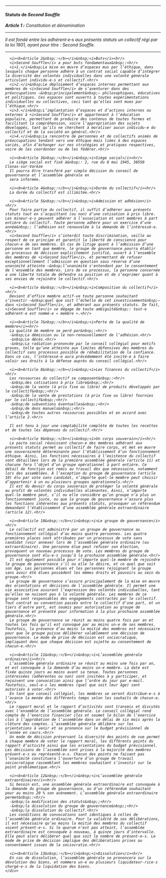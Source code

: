 <div>
  <hr/>
  <h4 id="about-card-name">Statuts de <i>Second Souffle<i></h4>
    <div>
      <i><b>Article 1&nbsp;:</b></i>&nbsp;<i>Constitution et dénomination</i><hr/>
      Il est fondé entre les adhérent‑e‑s aux présents statuts un collectif régi par la loi 1901, ayant pour
      titre&nbsp;: <i>Second Souffle</i>.<hr/>

      <i><b>Article 2&nbsp;:</b></i>&nbsp;<i>Buts</i><hr/>
      <i>Second Souffle</i> a pour buts fondamentaux&nbsp;:<hr/>
      <i>1.</i>&nbsp;La mise en œuvre d’espaces mus par l’éthique, dans lesquels chaque personne adhère à un contrat social capable d’intégrer la diversité des volontés individuelles dans une volonté générale articulant individu‑e‑s et collectif.<hr/>
      <i>2.</i>&nbsp;Le déploiement d’espaces internes permettant aux membres de <i>Second Souffle</i> de s’aventurer dans des préoccupations —&nbsp;principalement&nbsp;— philosophiques, éducatives et politiques. Ces espaces sont ouverts à toutes expérimentations individuelles ou collectives, ceci tant qu’elles sont mues par l’éthique.<hr/>
      <i>3.</i>&nbsp;L’implantation d’espaces et d’actions internes ou externes à <i>Second Souffle</i> et appartenant à l’éducation populaire, permettant de produire des contenus de toutes formes et facilitant la compréhension, voire l’appropriation des sujets développés, tant qu’ils ne cherchent à moraliser aucun individu‑e du collectif et de la société en général.<hr/>
      <i>4.</i>&nbsp;La rencontre de personnes et de collectifs animés de préoccupations tendant vers une éthique mais liées à des espaces variés, afin d’échanger sur nos stratégies et pratiques respectives, voire de les coordonner ou de les fédérer.<hr/>

      <i><b>Article 3&nbsp;:</b></i>&nbsp;<i>Siège social</i><hr/>
      Le siège social est fixé à&nbsp;: 2, rue du 8 mai 1945, 38550 Clonas‑sur‑Varèze
      Il pourra être transféré par simple décision du conseil de gouvernance et l’assemblée générale en
      sera informée.

      <i><b>Article 4&nbsp;:</b></i>&nbsp;<i>Durée du collectif</i><hr/>
      La durée du collectif est illimitée.<hr/>

      <i><b>Article 5&nbsp;:</b></i>&nbsp;<i>Admission et adhésion</i><hr/>
      Pour faire partie du collectif, il suffit d’adhérer aux présents statuts tout en s’acquittant (ou non) d’une cotisation à prix libre. Les mineur‑e‑s peuvent adhérer à l’association et sont membres à part entière du collectif. Toute personne adhère pour un exercice d’une année&nbsp;; l’adhésion est renouvelée à la demande de l’intéressé‑e.<hr/>
      <i>Second Souffle</i> s’interdit toute discrimination, veille au respect de ce principe et garantit la liberté de conscience pour chacun‑e de ses membres. En cas de litige quant à l’admission d’une personne en tant que membre, le groupe de gouvernance pourra établir un processus de décision explicitement justifié, ouvert à l’ensemble des membres de <i>Second Souffle</i>, et permettant de refuser exceptionnellement l’admission en question sous réserve d’une unanimité atteinte —&nbsp;l’unanimité s'entendant par le consentement de l'ensemble des membres. Lors de ce processus, la personne concernée a une liberté totale de défendre sa position et de s’exprimer quant à ses envies de rejoindre le collectif.<hr/>

      <i><b>Article 6&nbsp;:</b></i>&nbsp;<i>Composition du collectif</i><hr/>
      Devient d’office membre actif‑ve toute personne souhaitant s’investir —&nbsp;quel que soit l’échelle de cet investissement&nbsp;— dans <i>Second Souffle</i>, et adhérant aux présents statuts. De fait, <i>Second Souffle</i> se dégage de toute ambiguïté&nbsp;: tout‑e adhérent‑e est nommé‑e « membre ».<hr/>

      <i><b>Article 7&nbsp;:</b></i>&nbsp;<i>Perte de la qualité de membre</i><hr/>
      La qualité de membre se perd par&nbsp;:<hr/>
      -&nbsp;La démission ou le non-renouvellement de l’adhésion.<hr/>
      -&nbsp;Le décès.<hr/>
      -&nbsp;La radiation prononcée par le conseil collégial pour motifs graves, telle qu’une atteinte aux limites défensives des membres du collectif sans processus possible de réhabilitation de la confiance. Dans ce cas, l’intéressé‑e aura précédemment été invité‑e à faire valoir ses droits à la défense auprès du conseil collégial.<hr/>

      <i><b>Article 8&nbsp;:</b></i>&nbsp;<i>Les finances du collectif</i><hr/>
      Les ressources du collectif se composent&nbsp;:<hr/>
      -&nbsp;des cotisations à prix libre&nbsp;;<hr/>
      -&nbsp;de la vente (à prix fixe ou libre) de produits développés par le collectif&nbsp;;<hr/>
      -&nbsp;de la vente de prestations (à prix fixe ou libre) fournies par le collectif&nbsp;;<hr/>
      -&nbsp;de subventions éventuelles&nbsp;;<hr/>
      -&nbsp;de dons manuels&nbsp;;<hr/>
      -&nbsp;de toutes autres ressources possibles et en accord avec l’article 2.<hr/>

      Il est tenu à jour une comptabilité complète de toutes les recettes et de toutes les dépenses du collectif.<hr/>

      <i><b>Article 9&nbsp;:</b></i>&nbsp;<i>Un corps souverain</i><hr/>
      Le pacte social réunissant chacun‑e des membres adhérant aux présents statuts permet au collectif de faire corps, et met en œuvre une souveraineté déterminante pour l’établissement d’un fonctionnement éthique. Ainsi, les fonctions nécessaires à l’existence du collectif sont détaillées lors de la première assemblée générale (article 11) et chacune fera l’objet d’un groupe opérationnel à part entière. Ce détail de fonction est remis au travail dès que nécessaire, notamment lors des assemblées. À l’exception du groupe de gouvernance (article 10) élu par vote sans candidat, n’importe quel‑le membre peut choisir d’appartenir à un ou plusieurs groupes opérationnels.<hr/>
      Il est du devoir du corps souverain de protéger la volonté générale au profit de volontés individuelles aliénantes. Ainsi, n’importe quel‑le membre peut, s’il ou elle considère qu’un groupe n’a plus un fonctionnement juste, ou que le groupe de gouvernance n’assure plus les fonctions inhérentes aux présents statuts, provoquer un référendum demandant l’établissement d’une assemblée générale extraordinaire (article 12).<hr/>

      <i><b>Article 10&nbsp;:</b></i>&nbsp;<i>Le groupe de gouvernance</i><hr/>
      Le collectif est administré par un groupe de gouvernance au fonctionnement collégial d’au moins quatre personnes. Les quatre premières places sont attribuées par un processus de vote sans candidat (voir annexe) lors de l’assemblée générale ordinaire (ou extraordinaire). Une personne élue peut refuser son élection, provoquant un nouveau processus de vote. Les membres du groupe de gouvernance sont élu‑e‑s jusqu’à la prochaine assemblée générale.<hr/>
      Il est également possible pour n’importe quel‑le membre de rejoindre le groupe de gouvernance s’il ou elle le désire, et ce quel que soit son âge. Les personnes élues et les personnes rejoignant le groupe sans avoir été élues possèdent les mêmes droits et pouvoirs au sein du groupe.<hr/>
      Le groupe de gouvernance s’assure principalement de la mise en œuvre des orientations et décisions de l’assemblée générale. Il permet une vie associative assurant l’expression des volontés individuelles, tant qu’elles ne nuisent pas à la volonté générale. Les membres de ce groupe sont responsables des engagements contractés par le collectif. Tout contrat ou convention passés entre le collectif d’une part, et un tiers d’autre part, est soumis pour autorisation au groupe de gouvernance et présenté pour information à la plus prochaine assemblée générale.<hr/>
      Le groupe de gouvernance se réunit au moins quatre fois par an et toutes les fois qu’il est convoqué par au moins un‑e de ses membres. Toutefois, la présence d’au moins la moitié des membres est nécessaire pour que le groupe puisse délibérer valablement une décision de gouvernance. Le mode de prise de décision est sociocratique, impliquant donc que chaque décision est sujette au consentement de chacun‑e.<hr/>

      <i><b>Article 11&nbsp;:</b></i>&nbsp;<i>L’assemblée générale ordinaire</i><hr/>
      L’assemblée générale ordinaire se réunit au moins une fois par an, et est convoquée à la demande d’au moins un‑e membre. La date est fixée quinze jours au moins avant sa tenue. Toutes personnes intéressées (adhérentes ou non) sont invitées à y participer, et reçoivent une convocation ainsi que l’ordre du jour par e-mail. Toutefois, seul‑e‑s les membres (quel que soit leur âge) sont autorisés à voter.<hr/>
      En tant que conseil collégial, les membres se seront distribué‑e‑s à l’avance la menée des différents temps selon les souhaits de chacun‑e.<hr/>
      Le rapport moral et le rapport d’activités sont transmis et discutés avec l’ensemble de l’assemblée générale. Le conseil collégial rend compte de l’exercice financier clos et soumet le bilan de l’exercice clos à l’approbation de l’assemblée dans un délai de six mois après la clôture des comptes. L’assemblée générale délibère sur les orientations à venir et se prononce sur le budget prévisionnel de l’année en cours.<hr/>
      Un mode de décision préservant la diversité des points de vue permet à chaque membre de voter le rapport moral, les différents points du rapport d’activité ainsi que les orientations du budget prévisionnel. Les décisions de l’assemblée sont prises à la majorité des membres présent‑e‑s ou représenté‑e‑s. Chacun des points ne faisant pas l’unanimité constituera l’ouverture d’un groupe de travail sociocratique rassemblant les membres souhaitant s’investir sur le point problématique.<hr/>

      <i><b>Article 12&nbsp;:</b></i>&nbsp;<i>L’assemblée générale extraordinaire</i><hr/>
      Si besoin est, une assemblée générale extraordinaire est convoquée à la demande du groupe de gouvernance, ou d’un référendum souhaitant pour au moins 20 % son avènement. L’assemblée générale extraordinaire permet&nbsp;:<hr/>
      -&nbsp;la modification des statuts&nbsp;;<hr/>
      -&nbsp;la dissolution du groupe de gouvernance&nbsp;;<hr/>
      -&nbsp;la dissolution du collectif.<hr/>
      Les conditions de convocations sont identiques à celles de l’assemblée générale ordinaire. Pour la validité de ses délibérations, il est nécessaire qu’au moins la moitié des membres du collectif soient présent‑e‑s. Si le quorum n’est pas atteint, l’assemblée extraordinaire est convoquée à nouveau, à quinze jours d’intervalle. Elle peut alors délibérer quel que soit le nombre de présent‑e‑s. Le mode de prise de décision implique des délibérations prises au consentement issues de la sociocratie.<hr/>

      <i><b>Article 13&nbsp;:</b></i>&nbsp;<i>Dissolution</i><hr/>
      En cas de dissolution, l’assemblée générale se prononcera sur la dévolution des biens, et nommera un‑e ou plusieurs liquidateur‑rice‑s chargé‑e‑s de la liquidation des biens.
    </div>
</div>
